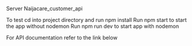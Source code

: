 Server
Naijacare_customer_api

To test cd into project directory and run npm install
Run npm start to start the app without nodemon
Run npm run dev to start app with nodemon

For API documentation refer to the link below

